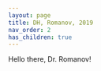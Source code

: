 ```yaml
---
layout: page
title: DH, Romanov, 2019
nav_order: 2
has_children: true
---
```


Hello there, Dr. Romanov!
